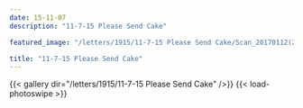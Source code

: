 ```yaml
---
date: 15-11-07
description: "11-7-15 Please Send Cake"

featured_image: "/letters/1915/11-7-15 Please Send Cake/Scan_20170112(2).jpg"

title: "11-7-15 Please Send Cake"
---
```


{{< gallery dir="/letters/1915/11-7-15 Please Send Cake" />}} {{< load-photoswipe >}}
